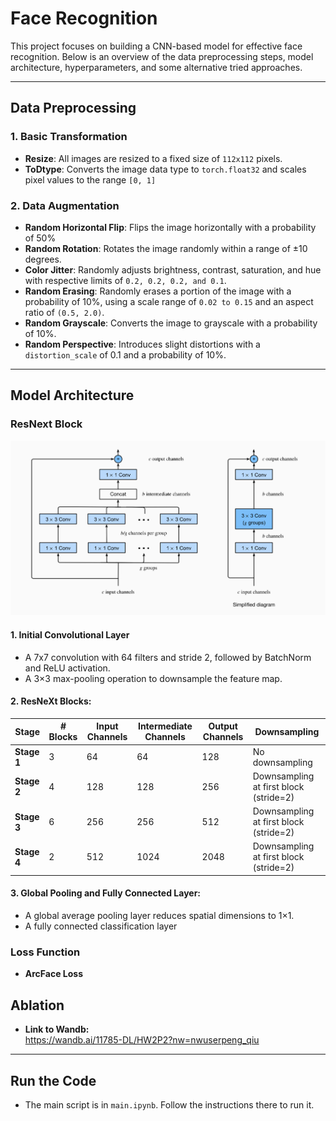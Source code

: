 # Face Recognition 

This project focuses on building a CNN-based model for effective face recognition. Below is an overview of the data preprocessing steps, model architecture, hyperparameters, and some alternative tried approaches.

---
## Data Preprocessing
### 1. Basic Transformation
- **Resize**: All images are resized to a fixed size of `112x112` pixels. 
- **ToDtype**: Converts the image data type to `torch.float32` and scales pixel values to the range `[0, 1]`

### 2. Data Augmentation
- **Random Horizontal Flip**: Flips the image horizontally with a probability of 50%
- **Random Rotation**: Rotates the image randomly within a range of ±10 degrees.
- **Color Jitter**: Randomly adjusts brightness, contrast, saturation, and hue with respective limits of `0.2, 0.2, 0.2, and 0.1`.
- **Random Erasing**: Randomly erases a portion of the image with a probability of 10%, using a scale range of `0.02 to 0.15` and an aspect ratio of `(0.5, 2.0)`.
- **Random Grayscale**: Converts the image to grayscale with a probability of 10%.
- **Random Perspective**: Introduces slight distortions with a `distortion_scale` of 0.1 and a probability of 10%.

---
## Model Architecture
### ResNext Block
<img src="figs/ResNext.png" alt="model archeitecture" width="600"/>

#### 1. Initial Convolutional Layer
- A 7x7 convolution with 64 filters and stride 2, followed by BatchNorm and ReLU activation.  
- A 3×3 max-pooling operation to downsample the feature map.

#### 2. ResNeXt Blocks:
| Stage    | # Blocks | Input Channels | Intermediate Channels | Output Channels | Downsampling                                |
|----------|---------|----------------|-----------------------|-----------------|--------------------------------------------|
| **Stage 1** | 3       | 64             | 64                    | 128             | No downsampling                            |
| **Stage 2** | 4       | 128            | 128                   | 256             | Downsampling at first block (stride=2)     |
| **Stage 3** | 6       | 256            | 256                   | 512             | Downsampling at first block (stride=2)     |
| **Stage 4** | 2       | 512            | 1024                  | 2048            | Downsampling at first block (stride=2)     |


#### 3. Global Pooling and Fully Connected Layer:
- A global average pooling layer reduces spatial dimensions to 1×1.
- A fully connected classification layer

### Loss Function
- **ArcFace Loss**



## Ablation 
- **Link to Wandb:**  
https://wandb.ai/11785-DL/HW2P2?nw=nwuserpeng_qiu

---

## Run the Code  
- The main script is in `main.ipynb`. Follow the instructions there to run it. 